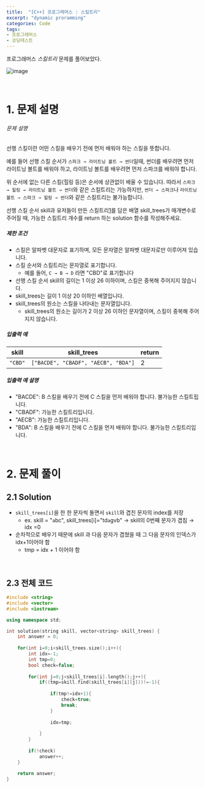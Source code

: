 ```yaml
---
title:  "[C++] 프로그래머스 : 스킬트리"
excerpt: "dynamic proramming"
categories: Code
tags: 
- 프로그래머스
- 코딩테스트
---
```

프로그래머스 *스킬트리*  문제를 풀어보았다.

![image](https://user-images.githubusercontent.com/37764581/110339821-ef534580-806b-11eb-93cc-723fde4fabde.png)

<br>

# 1. 문제 설명

###### 문제 설명

선행 스킬이란 어떤 스킬을 배우기 전에 먼저 배워야 하는 스킬을 뜻합니다.

예를 들어 선행 스킬 순서가 `스파크 → 라이트닝 볼트 → 썬더`일때, 썬더를 배우려면 먼저 라이트닝 볼트를 배워야 하고, 라이트닝 볼트를 배우려면 먼저 스파크를 배워야 합니다.

위 순서에 없는 다른 스킬(힐링 등)은 순서에 상관없이 배울 수 있습니다. 따라서 `스파크 → 힐링 → 라이트닝 볼트 → 썬더`와 같은 스킬트리는 가능하지만, `썬더 → 스파크`나 `라이트닝 볼트 → 스파크 → 힐링 → 썬더`와 같은 스킬트리는 불가능합니다.

선행 스킬 순서 skill과 유저들이 만든 스킬트리[1](https://programmers.co.kr/learn/courses/30/lessons/49993#fn1)를 담은 배열 skill_trees가 매개변수로 주어질 때, 가능한 스킬트리 개수를 return 하는 solution 함수를 작성해주세요.

##### 제한 조건

- 스킬은 알파벳 대문자로 표기하며, 모든 문자열은 알파벳 대문자로만 이루어져 있습니다.
- 스킬 순서와 스킬트리는 문자열로 표기합니다.
  - 예를 들어, `C → B → D` 라면 "CBD"로 표기합니다
- 선행 스킬 순서 skill의 길이는 1 이상 26 이하이며, 스킬은 중복해 주어지지 않습니다.
- skill_trees는 길이 1 이상 20 이하인 배열입니다.
- skill_trees의 원소는 스킬을 나타내는 문자열입니다.
  - skill_trees의 원소는 길이가 2 이상 26 이하인 문자열이며, 스킬이 중복해 주어지지 않습니다.

##### 입출력 예


| skill   | skill_trees                         | return |
| --------- | ------------------------------------- | -------- |
| `"CBD"` | `["BACDE", "CBADF", "AECB", "BDA"]` | 2      |

##### 입출력 예 설명

- "BACDE": B 스킬을 배우기 전에 C 스킬을 먼저 배워야 합니다. 불가능한 스킬트립니다.
- "CBADF": 가능한 스킬트리입니다.
- "AECB": 가능한 스킬트리입니다.
- "BDA": B 스킬을 배우기 전에 C 스킬을 먼저 배워야 합니다. 불가능한 스킬트리입니다.

<br>

# 2. 문제 풀이

## 2.1 Solution

+ `skill_trees[i]`을 한 한 문자씩 돌면서 `skill`와 겹친 문자의 index를 저장
  + ex. skill = "`a`bc", skill_trees[i]="td`a`gvb" → skill의 0번째 문자가 겹침 → idx =0
+ 순차적으로 배우기 때문에 skill 과 다음 문자가 겹쳤을 때 그 다음 문자의 인덱스가 idx+1이어야 함
  + tmp = idx + 1 이어야 함

<br>

## 2.3 전체 코드

```cpp
#include <string>
#include <vector>
#include <iostream>

using namespace std;

int solution(string skill, vector<string> skill_trees) {
    int answer = 0;
  
    for(int i=0;i<skill_trees.size();i++){
        int idx=-1;
        int tmp=0;
        bool check=false;
    
        for(int j=0;j<skill_trees[i].length();j++){
            if((tmp=skill.find(skill_trees[i][j]))!=-1){
            
                if(tmp!=idx+1){ 
                    check=true;
                    break;
                }
            
                idx=tmp;
            
            } 
        }
    
        if(!check)
            answer++;
    }
  
    return answer;
}
```

<br>
